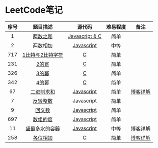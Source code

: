 ﻿# LeetCode笔记


| 序号 | 题目描述 | 源代码 | 难易程度 | 备注 |
|:---:|:---:|:---:|:---:|:---:|
| 1 | [两数之和](https://leetcode-cn.com/problems/two-sum/description/) | [Javascript & C](https://github.com/liulian0519/LeetCode/blob/master/%E4%B8%A4%E6%95%B0%E4%B9%8B%E5%92%8C.txt)|简单 |  |
| 2 | [两数相加](https://leetcode-cn.com/problems/add-two-numbers/description/) | [Javascript ](https://github.com/liulian0519/LeetCode/blob/master/%E4%B8%A4%E6%95%B0%E7%9B%B8%E5%8A%A0.txt)|中等 |  |
| 717| [1比特与2比特字符](https://leetcode-cn.com/problems/1-bit-and-2-bit-characters/description/) | [C ](https://github.com/liulian0519/LeetCode/blob/master/1%E6%AF%94%E7%89%B9%E4%B8%8E2%E6%AF%94%E7%89%B9%E5%AD%97%E7%AC%A6.txt)|简单 |  |
| 231| [2的幂](https://leetcode-cn.com/problems/power-of-two/description/) | [C ](https://github.com/liulian0519/LeetCode/blob/master/2%E7%9A%84%E5%B9%82.txt)|简单 |  |
| 326| [3的幂](https://leetcode-cn.com/problems/power-of-three/description/) | [C ](https://github.com/liulian0519/LeetCode/blob/master/3%E7%9A%84%E5%B9%82.txt)|简单 |  |
| 342| [4的幂](https://leetcode-cn.com/problems/power-of-four/description/) | [C ](https://github.com/liulian0519/LeetCode/blob/master/4%E7%9A%84%E5%B9%82.txt)|简单 |  |
| 67| [二进制求和](https://leetcode-cn.com/problems/add-binary/description/) | [Javascript ](https://github.com/liulian0519/LeetCode/blob/master/%E4%BA%8C%E8%BF%9B%E5%88%B6%E6%B1%82%E5%92%8C.js)|简单 | [博客详解](https://blog.csdn.net/liu0415111/article/details/81238125) |
| 7| [反转整数](https://leetcode-cn.com/problems/reverse-integer/description/) | [Javascript ](https://github.com/liulian0519/LeetCode/blob/master/%E5%8F%8D%E8%BD%AC%E6%95%B4%E6%95%B0.js)|简单 |  |
| 9| [回文数](https://leetcode-cn.com/problems/palindrome-number/description/) | [Javascript ](https://github.com/liulian0519/LeetCode/blob/master/%E5%9B%9E%E6%96%87%E6%95%B0.js)|简单 |  |
| 697| [数组的度](https://leetcode-cn.com/problems/degree-of-an-array/description/) | [Javascript ](https://github.com/liulian0519/LeetCode/blob/master/%E6%95%B0%E7%BB%84%E7%9A%84%E5%BA%A6.txt)|简单 |  |
| 11| [盛最多水的容器](https://leetcode-cn.com/problems/container-with-most-water/description/) | [Javascript ](https://github.com/liulian0519/LeetCode/blob/master/%E7%9B%9B%E6%9C%80%E5%A4%9A%E6%B0%B4%E7%9A%84%E5%AE%B9%E5%99%A8.txt)|中等 | [博客详解](https://blog.csdn.net/liu0415111/article/details/81165529) |
| 258| [各位相加](https://leetcode-cn.com/problems/add-digits/description/) | [C ](https://github.com/liulian0519/LeetCode/blob/master/%E5%90%84%E4%BD%8D%E7%9B%B8%E5%8A%A0.txt)|简单 | [博客详解](https://blog.csdn.net/liu0415111/article/details/81251736) |